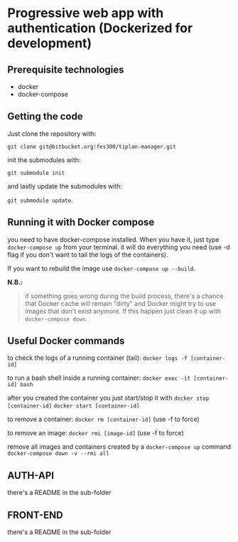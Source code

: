 # Progressive web app with authentication (Dockerized for development)

## Prerequisite technologies

- docker
- docker-compose

## Getting the code

Just clone the repository with:

`git clone git@bitbucket.org:fes300/tiplan-manager.git`

init the submodules with:

`git submodule init`

and lastly update the submodules with:

`git submodule update`.


## Running it with Docker compose

you need to have docker-compose installed. When you have it, just type `docker-compose up` from your terminal. it will do everything you need (use -d flag if you don't want to tail the logs of the containers).

If you want to rebuild the image use `docker-compose up --build`.


**N.B.:** 
>if something goes wrong during the build process, there's a chance that Docker cache will remain "dirty" and Docker might try to use images that don't exist anymore. If this happen just clean it up with `docker-compose down`.


## Useful Docker commands

to check the logs of a running container (tail):
`docker logs -f [container-id]`

to run a bash shell inside a running container:
`docker exec -it [container-id] bash`

after you created the container you just start/stop it with
`docker stop [container-id]`
`docker start [container-id]`

to remove a container:
`docker rm [container-id]` (use -f to force)

to remove an image:
`docker rmi [image-id]` (use -f to force)

remove all images and containers created by a `docker-compose up` command
`docker-compose down -v --rmi all`



## AUTH-API

there's a README in the sub-folder

## FRONT-END

there's a README in the sub-folder